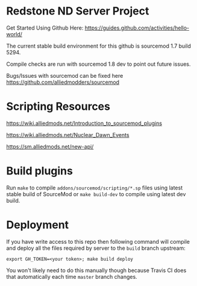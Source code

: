 # Redstone ND Server Project
Get Started Using Github Here: https://guides.github.com/activities/hello-world/

The current stable build environment for this github is sourcemod 1.7 build 5294.

Compile checks are run with sourcemod 1.8 dev to point out future issues.

Bugs/Issues with sourcemod can be fixed here https://github.com/alliedmodders/sourcemod

# Scripting Resources
https://wiki.alliedmods.net/Introduction_to_sourcemod_plugins

https://wiki.alliedmods.net/Nuclear_Dawn_Events

https://sm.alliedmods.net/new-api/

# Build plugins

Run `make` to compile `addons/sourcemod/scripting/*.sp` files using latest stable build of SourceMod or `make build-dev` to compile using latest dev build.

# Deployment

If you have write access to this repo then following command will compile and
deploy all the files required by server to the `build` branch upstream:

```
export GH_TOKEN=<your token>; make build deploy
```

You won't likely need to do this manually though because Travis CI does
that automatically each time `master` branch changes.
